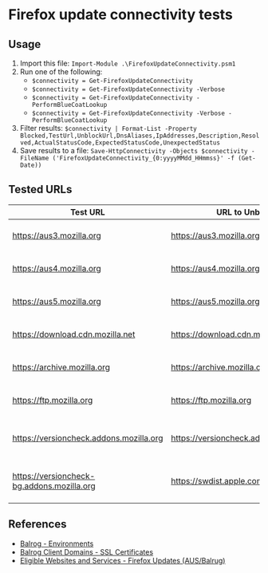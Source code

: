 # Firefox update connectivity tests

## Usage

1. Import this file: `Import-Module .\FirefoxUpdateConnectivity.psm1`
1. Run one of the following:
    * `$connectivity = Get-FirefoxUpdateConnectivity`
    * `$connectivity = Get-FirefoxUpdateConnectivity -Verbose`
    * `$connectivity = Get-FirefoxUpdateConnectivity -PerformBlueCoatLookup`
    * `$connectivity = Get-FirefoxUpdateConnectivity -Verbose -PerformBlueCoatLookup`
1. Filter results: `$connectivity | Format-List -Property Blocked,TestUrl,UnblockUrl,DnsAliases,IpAddresses,Description,Resolved,ActualStatusCode,ExpectedStatusCode,UnexpectedStatus`
1. Save results to a file: `Save-HttpConnectivity -Objects $connectivity -FileName ('FirefoxUpdateConnectivity_{0:yyyyMMdd_HHmmss}' -f (Get-Date))`

## Tested URLs

| Test URL | URL to Unblock | Description |
| -- | -- | -- |
| <https://aus3.mozilla.org> | <https://aus3.mozilla.org> | Firefox update check |
| <https://aus4.mozilla.org> | <https://aus4.mozilla.org> | Firefox update check |
| <https://aus5.mozilla.org> | <https://aus5.mozilla.org> | Firefox update check |
| <https://download.cdn.mozilla.net> | <https://download.cdn.mozilla.net> | Firefox update download |
| <https://archive.mozilla.org> | <https://archive.mozilla.org> | Firefox update download |
| <https://ftp.mozilla.org> | <https://ftp.mozilla.org> | Firefox update download |
| <https://versioncheck.addons.mozilla.org> | <https://versioncheck.addons.mozilla.org> | Firefox add-on/extension update check |
| <https://versioncheck-bg.addons.mozilla.org> | <https://swdist.apple.com> | Firefox add-on/extension update check |

## References

* [Balrog - Environments](https://wiki.mozilla.org/Balrog#Environments)
* [Balrog Client Domains - SSL Certificates](https://wiki.mozilla.org/Balrog/Client_Domains#SSL_Certificates)
* [Eligible Websites and Services - Firefox Updates (AUS/Balrug)](https://www.mozilla.org/en-US/security/bug-bounty/web-eligible-sites)